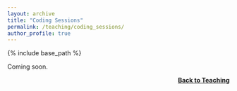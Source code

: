 ```yaml
---
layout: archive
title: "Coding Sessions"
permalink: /teaching/coding_sessions/
author_profile: true
---
```


{% include base_path %}

Coming soon.

<div style="float: right;">
    <a href="https://thomyphan.github.io/teaching/"><strong>Back to Teaching</strong></a>
</div>